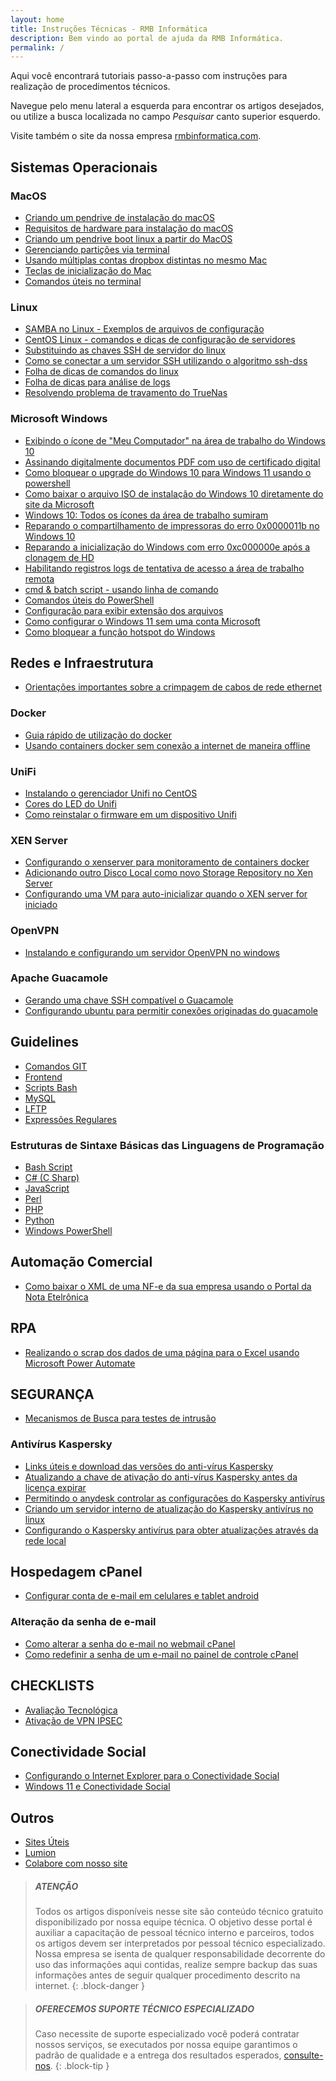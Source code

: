 ```yaml
---
layout: home
title: Instruções Técnicas - RMB Informática
description: Bem vindo ao portal de ajuda da RMB Informática.
permalink: /
---
```


Aqui você encontrará tutoriais passo-a-passo com instruções para realização de procedimentos técnicos.

Navegue pelo menu lateral a esquerda para encontrar os artigos desejados, ou utilize a busca localizada no campo *Pesquisar* canto superior esquerdo.

Visite também o site da nossa empresa [rmbinformatica.com](http://www.rmbinformatica.com).

## Sistemas Operacionais

### MacOS

* [Criando um pendrive de instalação do macOS](sistemas-operacionais/macos/criando-um-pendrive-de-instalacao-do-macos)
* [Requisitos de hardware para instalação do macOS](sistemas-operacionais/macos/requisitos-de-hardware-para-instalacao-do-macos)
* [Criando um pendrive boot linux a partir do MacOS](sistemas-operacionais/macos/criando-um-pendrive-boot-linux-a-partir-do-macos)
* [Gerenciando partições via terminal](sistemas-operacionais/macos/gerenciando-particoes-via-terminal)
* [Usando múltiplas contas dropbox distintas no mesmo Mac](sistemas-operacionais/macos/usando-multiplas-contas-dropbox-distintas-no-mesmo-mac)
* [Teclas de inicialização do Mac](sistemas-operacionais/macos/teclas-de-inicializacao-do-mac)
* [Comandos úteis no terminal](sistemas-operacionais/macos)

### Linux

* [SAMBA no Linux - Exemplos de arquivos de configuração](sistemas-operacionais/linux/samba)
* [CentOS Linux - comandos e dicas de configuração de servidores](sistemas-operacionais/linux/centos-7)
* [Substituindo as chaves SSH de servidor do linux](sistemas-operacionais/linux/substituindo-as-chaves-ssh-de-servidor-do-linux)
* [Como se conectar a um servidor SSH utilizando o algoritmo ssh-dss](sistemas-operacionais/linux/como-se-conectar-a-um-servidor-ssh-utilizando-o-algoritmo-ssh-dss)
* [Folha de dicas de comandos do linux](sistemas-operacionais/linux/comandos-linux-cheat-sheet)
* [Folha de dicas para análise de logs](sistemas-operacionais/linux/log-parsing-cheat-sheet)
* [Resolvendo problema de travamento do TrueNas](sistemas-operacionais/linux/resolvendo-problema-travamento-truenas-impi0-using-ksc-interface)

### Microsoft Windows

* [Exibindo o ícone de "Meu Computador" na área de trabalho do Windows 10](sistemas-operacionais/microsoft-windows/exibindo-o-icone-de-meu-computador-na-area-de-trabalho-do-windows-10)
* [Assinando digitalmente documentos PDF com uso de certificado digital](sistemas-operacionais/microsoft-windows/assinando-digitalmente-documentos-pdf-com-uso-de-certificado-digital)
* [Como bloquear o upgrade do Windows 10 para Windows 11 usando o powershell](sistemas-operacionais/microsoft-windows/bloquear-upgrade-windows-10-para-windows-11)
* [Como baixar o arquivo ISO de instalação do Windows 10 diretamente do site da Microsoft](sistemas-operacionais/microsoft-windows/como-baixar-o-arquivo-iso-de-instalacao-do-windows-10-diretamente-do-site-da-microsoft)
* [Windows 10: Todos os ícones da área de trabalho sumiram](sistemas-operacionais/microsoft-windows/windows-10-todos-os-icones-da-area-de-trabalho-sumiram)
* [Reparando o compartilhamento de impressoras do erro 0x0000011b no Windows 10](sistemas-operacionais/microsoft-windows/reparando-o-compartilhamento-de-impressoras-do-windows-10)
* [Reparando a inicialização do Windows com erro 0xc000000e após a clonagem de HD](sistemas-operacionais/microsoft-windows/0xc000000e-reparando-a-inicializacao-do-windows-apos-a-clonagem-de-hd)
* [Habilitando registros logs de tentativa de acesso a área de trabalho remota](sistemas-operacionais/microsoft-windows/habilitando-registros-logs-de-tentativa-de-acesso-a-area-de-trabalho-remota)
* [cmd & batch script - usando linha de comando](sistemas-operacionais/microsoft-windows/cmd)
* [Comandos úteis do PowerShell](sistemas-operacionais/microsoft-windows/comandos-uteis-do-powershell)
* [Configuração para exibir extensão dos arquivos](sistemas-operacionais/microsoft-windows/configuracao-para-exibir-extensao-dos-arquivos)
* [Como configurar o Windows 11 sem uma conta Microsoft](sistemas-operacionais/microsoft-windows/como-configurar-o-windows-11-sem-uma-conta-microsoft)
* [Como bloquear a função hotspot do Windows](sistemas-operacionais/microsoft-windows/bloquear-hotspot-windows-via-powershell)

## Redes e Infraestrutura

* [Orientações importantes sobre a crimpagem de cabos de rede ethernet](redes-e-infraestrutura/orientacoes-importantes-sobre-a-crimpagem-de-cabos-de-rede-ethernet)

### Docker

* [Guia rápido de utilização do docker](redes-e-infraestrutura/docker/guia-rapido-docker)
* [Usando containers docker sem conexão a internet de maneira offline](redes-e-infraestrutura/docker/usando-containers-docker-sem-internet-offline)

### UniFi

* [Instalando o gerenciador Unifi no CentOS](redes-e-infraestrutura/unifi/instalando-o-gerenciador-unifi-no-centos)
* [Cores do LED do Unifi](redes-e-infraestrutura/unifi/cores-do-led-do-unifi)
* [Como reinstalar o firmware em um dispositivo Unifi](redes-e-infraestrutura/unifi/como-reinstalar-o-firmware-em-um-dispositivo-unifi)

### XEN Server

* [Configurando o xenserver para monitoramento de containers docker](redes-e-infraestrutura/xen-server/configurando-o-xenserver-para-monitoramento-de-containers-docker)
* [Adicionando outro Disco Local como novo Storage Repository no Xen Server](redes-e-infraestrutura/xen-server/adicionando-outro-disco-local-como-novo-storage-repository-no-xen-server)
* [Configurando uma VM para auto-inicializar quando o XEN server for iniciado](redes-e-infraestrutura/xen-server/configurando-uma-vm-para-auto-inicializar-quando-o-xen-server-for-iniciado)

### OpenVPN

* [Instalando e configurando um servidor OpenVPN no windows](redes-e-infraestrutura/openvpn/instalando-e-configurando-um-servidor-openvpn-no-windows)

### Apache Guacamole

* [Gerando uma chave SSH compatível o Guacamole](redes-e-infraestrutura/apache-guacamole/gerando-uma-chave-ssh-compativel-o-guacamole)
* [Configurando ubuntu para permitir conexões originadas do guacamole](redes-e-infraestrutura/apache-guacamole/configurando-ubuntu-para-permitir-conexoes-originadas-do-guacamole)

## Guidelines

* [Comandos GIT](guidelines/git)
* [Frontend](guidelines/frontend)
* [Scripts Bash](guidelines/scripts-bash)
* [MySQL](guidelines/mysql)
* [LFTP](guidelines/lftp)
* [Expressões Regulares](guidelines/regex)

### Estruturas de Sintaxe Básicas das Linguagens de Programação

* [Bash Script](guidelines/sintaxe-programacao/bash)
* [C# (C Sharp)](guidelines/sintaxe-programacao/csharp)
* [JavaScript](guidelines/sintaxe-programacao/javascript)
* [Perl](guidelines/sintaxe-programacao/perl)
* [PHP](guidelines/sintaxe-programacao/php)
* [Python](guidelines/sintaxe-programacao/python)
* [Windows PowerShell](guidelines/sintaxe-programacao/powershell)

## Automação Comercial

* [Como baixar o XML de uma NF-e da sua empresa usando o Portal da Nota Etelrônica](automacao-comercial/como-baixar-o-xml-de-uma-nfe-usando-o-portal-nota-fiscal-eletronica)

## RPA

* [Realizando o scrap dos dados de uma página para o Excel usando Microsoft Power Automate](rpa/realizando-o-scrap-dos-dados-de-uma-pagina-para-o-excel-usando-microsoft-power-automate)

## SEGURANÇA

* [Mecanismos de Busca para testes de intrusão](seguranca/mecanismos-busca-testes-intrusao-invasao-pentest)

### Antivírus Kaspersky

* [Links úteis e download das versões do anti-vírus Kaspersky](seguranca/antivirus-kaspersky)
* [Atualizando a chave de ativação do anti-vírus Kaspersky antes da licença expirar](seguranca/antivirus-kaspersky/atualizando-a-chave-de-ativacao-do-anti-virus-kaspersky-antes-da-licenca-expirar)
* [Permitindo o anydesk controlar as configurações do Kaspersky antivírus](seguranca/antivirus-kaspersky/permitindo-o-anydesk-controlar-as-configuracoes-do-kaspersky-antivirus)
* [Criando um servidor interno de atualização do Kaspersky antivírus no linux](seguranca/antivirus-kaspersky/criando-um-servidor-interno-de-atualizacao-do-kaspersky-antivirus-no-linux)
* [Configurando o Kaspersky antivírus para obter atualizações através da rede local](seguranca/antivirus-kaspersky/configurando-o-kaspersky-antivirus-para-obter-atualizacoes-atraves-da-rede-local)

## Hospedagem cPanel

* [Configurar conta de e-mail em celulares e tablet android](hospedagem-cpanel/configurar-conta-de-e-mail-em-celulares-e-tablet-android)

### Alteração da senha de e-mail

* [Como alterar a senha do e-mail no webmail cPanel](hospedagem-cpanel/alteracao-da-senha-de-e-mail/como-alterar-a-senha-do-e-mail-no-webmail-cpanel)
* [Como redefinir a senha de um e-mail no painel de controle cPanel](hospedagem-cpanel/alteracao-da-senha-de-e-mail/como-redefinir-a-senha-de-um-e-mail-no-painel-de-controle-cpanel)

## CHECKLISTS

* [Avaliação Tecnológica](checklists/avaliacao-tecnologica)
* [Ativação de VPN IPSEC](checklists/ativacao-vpn-ipsec)

## Conectividade Social

* [Configurando o Internet Explorer para o Conectividade Social](outros/conectividade-social)
* [Windows 11 e Conectividade Social](outros/conectividade-social/windows-11-e-conectividade-social)

## Outros

* [Sites Úteis](sites-uteis)
* [Lumion](outros/lumion)
* [Colabore com nosso site](colabore-com-nosso-site)

> ##### ATENÇÃO
>
> Todos os artigos disponíveis nesse site são conteúdo técnico gratuito disponibilizado por nossa equipe técnica. O objetivo desse portal é auxiliar a capacitação de pessoal técnico interno e parceiros, todos os artigos devem ser interpretados por pessoal técnico especializado. Nossa empresa se isenta de qualquer responsabilidade decorrente do uso das informações aqui contidas, realize sempre backup das suas informações antes de seguir qualquer procedimento descrito na internet.
{: .block-danger }

> ##### OFERECEMOS SUPORTE TÉCNICO ESPECIALIZADO
>
>Caso necessite de suporte especializado você poderá contratar nossos serviços, se executados por nossa equipe garantimos o padrão de qualidade e a entrega dos resultados esperados, [consulte-nos](https://rmbinformatica.com/contato.html).
{: .block-tip }
